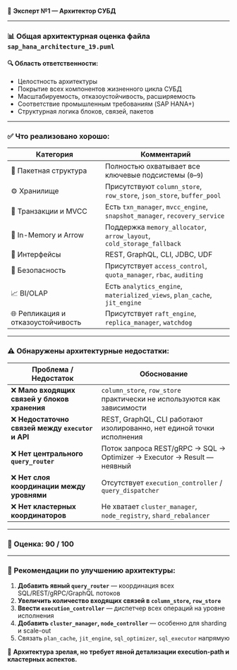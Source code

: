 🧠 **Эксперт №1 — Архитектор СУБД**

---

### 📊 Общая архитектурная оценка файла `sap_hana_architecture_19.puml`

#### 🔍 Область ответственности:

* Целостность архитектуры
* Покрытие всех компонентов жизненного цикла СУБД
* Масштабируемость, отказоустойчивость, расширяемость
* Соответствие промышленным требованиям (SAP HANA+)
* Структурная логика блоков, связей, пакетов

---

### ✅ Что реализовано хорошо:

| Категория                          | Комментарий                                                               |
| ---------------------------------- | ------------------------------------------------------------------------- |
| 🧱 Пакетная структура              | Полностью охватывает все ключевые подсистемы (`0`–`9`)                    |
| ⚙️ Хранилище                       | Присутствуют `column_store`, `row_store`, `json_store`, `buffer_pool`     |
| 🔁 Транзакции и MVCC               | Есть `txn_manager`, `mvcc_engine`, `snapshot_manager`, `recovery_service` |
| 💾 In-Memory и Arrow               | Поддержка `memory_allocator`, `arrow_layout`, `cold_storage_fallback`     |
| 📡 Интерфейсы                      | REST, GraphQL, CLI, JDBC, UDF                                             |
| 🔐 Безопасность                    | Присутствует `access_control`, `quota_manager`, `rbac`, `auditing`        |
| 📈 BI/OLAP                         | Есть `analytics_engine`, `materialized_views`, `plan_cache`, `jit_engine` |
| 🌐 Репликация и отказоустойчивость | Присутствует `raft_engine`, `replica_manager`, `watchdog`                 |

---

### ⚠️ Обнаружены **архитектурные недостатки**:

| Проблема / Недостаток                            | Обоснование                                                             |
| ------------------------------------------------ | ----------------------------------------------------------------------- |
| ❌ **Мало входящих связей у блоков хранения**     | `column_store`, `row_store` практически не используются как зависимости |
| ❌ **Недостаточно связей между `executor` и API** | REST, GraphQL, CLI работают изолированно, нет единой точки исполнения   |
| ❌ **Нет центрального `query_router`**            | Поток запроса REST/gRPC → SQL → Optimizer → Executor → Result — неявный |
| ❌ **Нет слоя координации между уровнями**        | Отсутствует `execution_controller` / `query_dispatcher`                 |
| ❌ **Нет кластерных координаторов**               | Не хватает `cluster_manager`, `node_registry`, `shard_rebalancer`       |

---

### 💯 Оценка: **90 / 100**

---

### 🔧 Рекомендации по улучшению архитектуры:

1. **Добавить явный `query_router`** — координация всех SQL/REST/gRPC/GraphQL потоков
2. **Увеличить количество входящих связей в `column_store`, `row_store`**
3. **Ввести `execution_controller`** — диспетчер всех операций на уровне исполнения
4. **Добавить `cluster_manager`, `node_controller`** — особенно для sharding и scale-out
5. Связать `plan_cache`, `jit_engine`, `sql_optimizer`, `sql_executor` напрямую

🧠 **Архитектура зрелая, но требует явной детализации execution-path и кластерных аспектов.**
